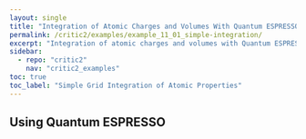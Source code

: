 ```yaml
---
layout: single
title: "Integration of Atomic Charges and Volumes With Quantum ESPRESSO, VASP, abinit,..."
permalink: /critic2/examples/example_11_01_simple-integration/
excerpt: "Integration of atomic charges and volumes with Quantum ESPRESSO, VASP, abinit,..."
sidebar:
  - repo: "critic2"
    nav: "critic2_examples"
toc: true
toc_label: "Simple Grid Integration of Atomic Properties"
---
```


## Using Quantum ESPRESSO


